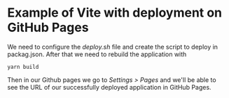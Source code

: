 # Example of Vite with deployment on GitHub Pages

We need to configure the _deploy.sh_ file and create the script to deploy in packag.json. After that we need to rebuild the application with

```
yarn build
```

Then in our Github pages we go to _Settings > Pages_ and we'll be able to see the URL of our successfully deployed application in GitHub Pages.
